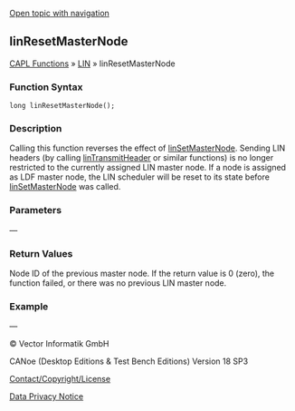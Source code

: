 [Open topic with navigation](../../../../../CANoeDEFamily.htm#Topics/CAPLFunctions/LIN/Functions/CAPLfunctionLINResetMasterNode.md)

## linResetMasterNode

[CAPL Functions](../../CAPLfunctions.md) » [LIN](../CAPLfunctionsLINOverview.md) » linResetMasterNode

### Function Syntax

```plaintext
long linResetMasterNode();
```

### Description

Calling this function reverses the effect of [linSetMasterNode](CAPLfunctionLINSetMasterNode.md). Sending LIN headers (by calling [linTransmitHeader](CAPLfunctionLINTransmitHeader.md) or similar functions) is no longer restricted to the currently assigned LIN master node. If a node is assigned as LDF master node, the LIN scheduler will be reset to its state before [linSetMasterNode](CAPLfunctionLINSetMasterNode.md) was called.

### Parameters

—

### Return Values

Node ID of the previous master node. If the return value is 0 (zero), the function failed, or there was no previous LIN master node.

### Example

—

© Vector Informatik GmbH

CANoe (Desktop Editions & Test Bench Editions) Version 18 SP3

[Contact/Copyright/License](../../../Shared/ContactCopyrightLicense.md)

[Data Privacy Notice](https://www.vector.com/int/en/company/get-info/privacy-policy/)

